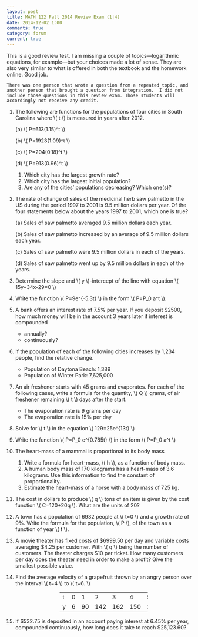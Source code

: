 ```yaml
---
layout: post
title: MATH 122 Fall 2014 Review Exam (1|4)
date: 2014-12-02 1:00
comments: true
category: forum
current: true
---
```


<div class="well">
	This is a good review test.  I am missing a couple of topics—logarithmic equations, for example—but your choices made a lot of sense.  They are also very similar to what is offered in both the textbook and the homework online.  Good job. <br />


	There was one person that wrote a question from a repeated topic, and another person that brought a question from integration.  I did not include those questions in this review exam. Those students will accordingly not receive any credit.
</div>

1. The following are functions for the populations of four cities in South Carolina where <span>\\( t \\)</span> is measured in years after 2012.

	(a) <span>\\( P=613(1.15)^t \\)</span>

	(b) <span>\\( P=1923(1.09)^t \\)</span>

	(c) <span>\\( P=204(0.18)^t \\)</span>

	(d) <span>\\( P=913(0.96)^t \\)</span>

	1. Which city has the largest growth rate?
	2. Which city has the largest initial population?
	3. Are any of the cities’ populations decreasing? Which one(s)?

2. The rate of change of sales of the medicinal herb saw palmetto in the US during the period 1997 to 2001 is 9.5 million dollars per year.  Of the four statements below about the years 1997 to 2001, which one is true?

	(a) Sales of saw palmetto averaged 9.5 million dollars each year.

	(b) Sales of saw palmetto increased by an average of 9.5 million dollars each year.

	(c) Sales of saw palmetto were 9.5 million dollars in each of the years.

	(d) Sales of saw palmetto went up by 9.5 million dollars in each of the years.

3. Determine the slope and <span>\\( y \\)</span>-intercept of the line with equation <span>\\( 15y+34x-29=0 \\)</span>
4. Write the function <span>\\( P=9e^{-5.3t} \\)</span> in the form <span>\\( P=P_0 a^t \\)</span>. 
5. A bank offers an interest rate of 7.5% per year. If you deposit $2500, how much money will be in the account 3 years later if interest is compounded
   
	* annually?
	* continuously?

6. If the population of each of the following cities increases by 1,234 people, find the relative change.
 
	* Population of Daytona Beach: 1,389
	* Population of Winter Park: 7,625,000

7. An air freshener starts with 45 grams and evaporates. For each of the following cases, write a formula for the quantity, <span>\\( Q \\)</span> grams, of air freshener remaining <span>\\( t \\)</span> days after the start.

	* The evaporation rate is 9 grams per day
	* The evaporation rate is 15% per day

8. Solve for <span>\\( t \\)</span> in the equation <span>\\( 129=25e^{13t} \\)</span>
9. Write the function <span>\\( P=P_0 e^{0.785t} \\)</span> in the form <span>\\( P=P_0 a^t \\)</span>
10. The heart-mass of a mammal is proportional to its body mass

	1. Write a formula for heart-mass, <span>\\( h \\)</span>, as a function of body mass.
	2. A human body mass of 170 kilograms has a heart-mass of 3.6 kilograms.  Use this information to find the constant of proportionality.
	3. Estimate the heart-mass of a horse with a body mass of 725 kg. 

11. The cost in dollars to produce <span>\\( q \\)</span> tons of an item is given by the cost function <span>\\( C=120+20q \\)</span>. What are the units of 20?
12. A town has a population of 6932 people at <span>\\( t=0 \\)</span> and a growth rate of 9%. Write the formula for the population, <span>\\( P \\)</span>, of the town as a function of year <span>\\( t \\)<span>.
13. A movie theater has fixed costs of $6999.50 per day and variable costs averaging $4.25 per customer. With <span>\\( q \\)</span> being the number of customers. The theater charges $10 per ticket.
How many customers per day does the theater need in order to make a profit? Give the smallest possible value.
14. Find the average velocity of a grapefruit thrown by an angry person over the interval <span>\\( t=4 \\)</span> to <span>\\( t=6. \\)</span>

	<div style="text-align:center;">
		<table class="table table-bordered" style="width:50%; margin-left:auto; margin-right:auto;">
			<tr>
				<td> t</td><td>	0</td><td>	1</td><td>2</td><td>3</td><td>4</td><td>5</td><td>6</td>
			</tr>
			<tr>
				<td>y</td><td>6</td><td>90</td><td>142</td><td>162</td><td>150</td><td>106</td><td>30</td>
			</tr>
		</table>
	</div>

15. If $532.75 is deposited in an account paying interest at 6.45% per year, compounded continuously, how long does it take to reach $25,123.60?



